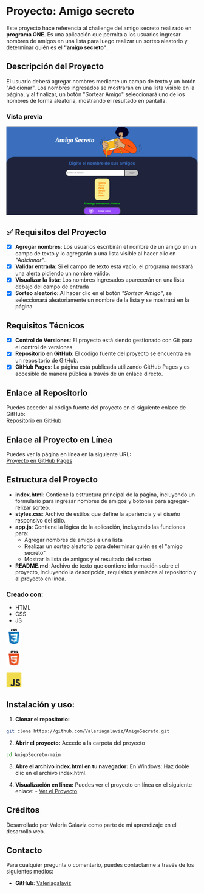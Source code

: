 # **Proyecto: Amigo secreto** 

Este proyecto hace referencia al challenge del amigo secreto realizado en **programa ONE**.
Es una aplicación que permita a los usuarios ingresar nombres de amigos en una lista para luego realizar un sorteo aleatorio y determinar quién es el **"amigo secreto"**.

##  Descripción del Proyecto

El usuario deberá agregar nombres mediante un campo de texto y un botón "Adicionar". Los nombres ingresados se mostrarán en una lista visible en la página, y al finalizar, un botón "Sortear Amigo" seleccionará uno de los nombres de forma aleatoria, mostrando el resultado en pantalla.

### Vista previa
![Proyecto](assets/AppAmigoSecreto.png)

## ✅ Requisitos del Proyecto

- [x] **Agregar nombres**: Los usuarios escribirán el nombre de un amigo en un campo de texto y lo agregarán a una lista visible al hacer clic en *"Adicionar"*.
- [x] **Validar entrada**: Si el campo de texto está vacío, el programa mostrará una alerta pidiendo un nombre válido.
- [x] **Visualizar la lista**: Los nombres ingresados aparecerán en una lista debajo del campo de entrada
- [x] **Sorteo aleatorio**: Al hacer clic en el botón *"Sortear Amigo"*, se seleccionará aleatoriamente un nombre de la lista y se mostrará en la página.

## Requisitos Técnicos

- [x] **Control de Versiones**: El proyecto está siendo gestionado con Git para el control de versiones.
- [x] **Repositorio en GitHub**: El código fuente del proyecto se encuentra en un repositorio de GitHub.
- [x] **GitHub Pages**: La página está publicada utilizando GitHub Pages y es accesible de manera pública a través de un enlace directo.

## Enlace al Repositorio

Puedes acceder al código fuente del proyecto en el siguiente enlace de GitHub:  
[Repositorio en GitHub](https://github.com/Valeriagalaviz/AmigoSecreto.git)

## Enlace al Proyecto en Línea

Puedes ver la página en línea en la siguiente URL:  
[Proyecto en GitHub Pages](https://valeriagalaviz.github.io/AmigoSecreto/)

## Estructura del Proyecto

* **index.html**: Contiene la estructura principal de la página, incluyendo un formulario para ingresar nombres de amigos y botones para agregar-relizar sorteo.
* **styles.css**: Archivo de estilos que define la apariencia y el diseño responsivo del sitio.
* **app.js**: Contiene la lógica de la aplicación, incluyendo las funciones para:
	+ Agregar nombres de amigos a una lista
	+ Realizar un sorteo aleatorio para determinar quién es el "amigo secreto"
	+ Mostrar la lista de amigos y el resultado del sorteo
* **README.md**: Archivo de texto que contiene información sobre el proyecto, incluyendo la descripción, requisitos y enlaces al repositorio y al proyecto en línea.

### Creado con:
- HTML
- CSS
- JS

<a href="https://www.w3schools.com/css/" target="_blank"> <img src="https://raw.githubusercontent.com/devicons/devicon/master/icons/css3/css3-original-wordmark.svg" alt="css3" width="40" height="40"/> </a>

<a href="https://www.w3.org/html/" target="_blank"> <img src="https://raw.githubusercontent.com/devicons/devicon/master/icons/html5/html5-original-wordmark.svg" alt="html5" width="40" height="40"/> </a>

<a href="https://developer.mozilla.org/en-US/docs/Web/JavaScript" target="_blank"> <img src="https://raw.githubusercontent.com/devicons/devicon/master/icons/javascript/javascript-original.svg" alt="javascript" width="40" height="40"/> </a>
 

## Instalación y uso:

1. **Clonar el repositorio:**
```sh
git clone https://github.com/Valeriagalaviz/AmigoSecreto.git
```
2. **Abrir el proyecto:** 
Accede a la carpeta del proyecto
```sh
cd AmigoSecreto-main
```
3. **Abre el archivo index.html en tu navegador:**
En Windows: Haz doble clic en el archivo index.html.

4. **Visualización en línea:** 
Puedes ver el proyecto en línea en el siguiente enlace: - [Ver el Proyecto](https://valeriagalaviz.github.io/AmigoSecreto/)

## Créditos

Desarrollado por Valeria Galaviz como parte de mi aprendizaje en el desarrollo web.

## Contacto
Para cualquier pregunta o comentario, puedes contactarme a través de los siguientes medios: 
- **GitHub**: [Valeriagalaviz](https://github.com/Valeriagalaviz) 

